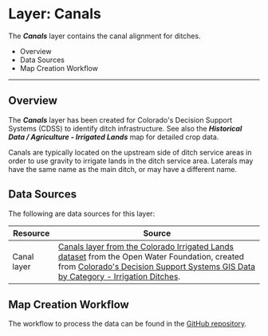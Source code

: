 # Layer: Canals #

The ***Canals*** layer contains the canal alignment for ditches.

*   Overview
*   Data Sources
*   Map Creation Workflow

---

## Overview ##

The ***Canals*** layer has been created for Colorado's Decision Support Systems (CDSS)
to identify ditch infrastructure.
See also the ***Historical Data / Agriculture - Irrigated Lands*** map for detailed crop data.

Canals are typically located on the upstream side of ditch service areas in order
to use gravity to irrigate lands in the ditch service area.
Laterals may have the same name as the main ditch, or may have a different name.

## Data Sources ##

The following are data sources for this layer:

| **Resource** | **Source** |
| -- | -- |
| Canal layer | [Canals layer from the Colorado Irrigated Lands dataset](http://data.openwaterfoundation.org/state/co/dwr/irrigated-lands/) from the Open Water Foundation, created from [Colorado's Decision Support Systems GIS Data by Category - Irrigation Ditches](https://www.colorado.gov/pacific/cdss/gis-data-category). |

## Map Creation Workflow ##

The workflow to process the data can be found in the
[GitHub repository](https://github.com/OpenWaterFoundation/owf-infomapper-co-clear/tree/master/workflow/BasinEntities/Agriculture-Ditches).
